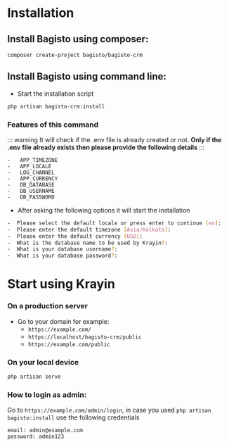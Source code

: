 # Installation

## Install Bagisto using composer:

```
composer create-project bagisto/bagisto-crm
```

## Install Bagisto using command line:

- Start the installation script

```sh
php artisan bagisto-crm:install
```

### Features of this command

::: warning
It will check if the .env file is already created or not.
**Only if the .env file already exists then please provide the following details**
:::

```
-   APP_TIMEZONE
-   APP_LOCALE
-   LOG_CHANNEL
-   APP_CURRENCY
-   DB_DATABASE
-   DB_USERNAME
-   DB_PASSWORD
```

- After asking the following options it will start the installation

```sh
-  Please select the default locale or press enter to continue [en]:
-  Please enter the default timezone [Asia/Kolkata]:
-  Please enter the default currency [USD]:
-  What is the database name to be used by Krayin?:
-  What is your database username?:
-  What is your database password?:
```

# Start using Krayin

### On a production server

- Go to your domain for example:
  - `https://example.com/`
  - `https://localhost/bagisto-crm/public`
  - `https://example.com/public`

### On your local device

```sh
php artisan serve
```

### How to login as admin:

Go to `https://example.com/admin/login`, in case you used `php artisan bagisto:install` use the following credentials

```
email: admin@example.com
password: admin123
```
